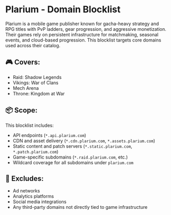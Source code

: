 # Plarium - Domain Blocklist

Plarium is a mobile game publisher known for gacha-heavy strategy and RPG titles with PvP ladders, gear progression, and aggressive monetization. Their games rely on persistent infrastructure for matchmaking, seasonal events, and cloud-based progression. This blocklist targets core domains used across their catalog.

## 🎮 Covers:
- Raid: Shadow Legends
- Vikings: War of Clans
- Mech Arena
- Throne: Kingdom at War

## 📦 Scope:
This blocklist includes:
- API endpoints (`*.api.plarium.com`)
- CDN and asset delivery (`*.cdn.plarium.com`, `*.assets.plarium.com`)
- Static content and patch servers (`*.static.plarium.com`, `*.patch.plarium.com`)
- Game-specific subdomains (`*.raid.plarium.com`, etc.)
- Wildcard coverage for all subdomains under `plarium.com`

## 🚫 Excludes:
- Ad networks
- Analytics platforms
- Social media integrations
- Any third-party domains not directly tied to game infrastructure
